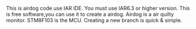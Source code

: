This is airdog code use IAR IDE.
You must use IAR6.3 or higher version.
This is free software,you can use it to create a airdog.
Airdog is a air quilty monitor.
STM8F103 is the MCU.
Creating a new branch is quick & simple.